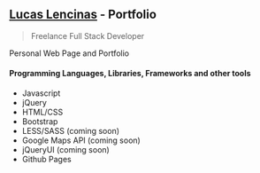 ## [Lucas Lencinas](http://lucaslencinas.github.io) - Portfolio

> Freelance Full Stack Developer

Personal Web Page and Portfolio

#### Programming Languages, Libraries, Frameworks and other tools
 
 - Javascript
 - jQuery
 - HTML/CSS
 - Bootstrap
 - LESS/SASS (coming soon)
 - Google Maps API (coming soon)
 - jQueryUI (coming soon)
 - Github Pages

